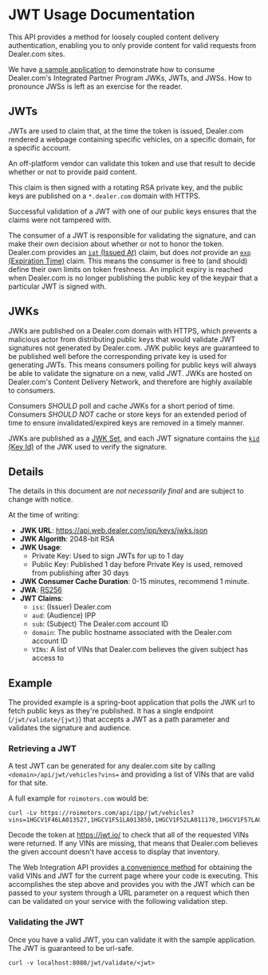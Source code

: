 # JWT Usage Documentation

This API provides a method for loosely coupled content delivery authentication, enabling you to only provide content for valid requests from Dealer.com sites.

We have <a href="downloads/ddc-ipp-auth-demo-master.zip">a sample application</a> to demonstrate how to consume Dealer.com's Integrated Partner Program JWKs, JWTs, and JWSs. How to pronounce JWSs is left as an exercise for the reader.

## JWTs

JWTs are used to claim that, at the time the token is issued, Dealer.com rendered a webpage containing specific vehicles, on a specific domain, for a specific account.

An off-platform vendor can validate this token and use that result to decide whether or not to provide paid content.

This claim is then signed with a rotating RSA private key, and the public keys are published on a `*.dealer.com` domain with HTTPS.

Successful validation of a JWT with one of our public keys ensures that the claims were not tampered with.

The consumer of a JWT is responsible for validating the signature, and can make their own decision about whether or not to honor the token.  Dealer.com provides an [`iat` (Issued At)](https://tools.ietf.org/html/rfc7519#section-4.1.6) claim, but does _not_ provide an [`exp` (Expiration Time)](https://tools.ietf.org/html/rfc7519#section-4.1.4) claim.  This means the consumer is free to (and should) define their own limits on token freshness.  An implicit expiry is reached when Dealer.com is no longer publishing the public key of the keypair that a particular JWT is signed with.

## JWKs

JWKs are published on a Dealer.com domain with HTTPS, which prevents a malicious actor from distributing public keys that would validate JWT signatures not generated by Dealer.com.
JWK public keys are guaranteed to be published well before the corresponding private key is used for generating JWTs.
This means consumers polling for public keys will always be able to validate the signature on a new, valid JWT.
JWKs are hosted on Dealer.com's Content Delivery Network, and therefore are highly available to consumers.

Consumers _SHOULD_ poll and cache JWKs for a short period of time.
Consumers _SHOULD NOT_ cache or store keys for an extended period of time to ensure invalidated/expired keys are removed in a timely manner.

JWKs are published as a [JWK Set](https://tools.ietf.org/html/rfc7517#section-5), and each JWT signature contains the [`kid` (Key Id)](https://tools.ietf.org/html/rfc7515#section-4.1.4) of the JWK used to verify the signature.

## Details

The details in this document are _not necessarily final_ and are subject to change with notice.

At the time of writing:
* **JWK URL**: https://api.web.dealer.com/ipp/keys/jwks.json
* **JWK Algorith**: 2048-bit RSA
* **JWK Usage**:
  - Private Key: Used to sign JWTs for up to 1 day
  - Public Key: Published 1 day before Private Key is used, removed from publishing after 30 days
* **JWK Consumer Cache Duration**: 0-15 minutes, recommend 1 minute.
* **JWA**: [RS256](https://tools.ietf.org/html/rfc7518#section-7.1.2)
* **JWT Claims**:
  - `iss`: (Issuer) Dealer.com
  - `aud`: (Audience) IPP
  - `sub`: (Subject) The Dealer.com account ID
  - `domain`: The public hostname associated with the Dealer.com account ID
  - `VINs`: A list of VINs that Dealer.com believes the given subject has access to

## Example

The provided example is a spring-boot application that polls the JWK url to fetch public keys as they're published.  It has a single endpoint (`/jwt/validate/{jwt}`) that accepts a JWT as a path parameter and validates the signature and audience.

### Retrieving a JWT

A test JWT can be generated for any dealer.com site by calling `<domain>/api/jwt/vehicles?vins=` and providing a list of VINs that are valid for that site.

A full example for `roimotors.com` would be:
```
curl -Lv https://roimotors.com/api/ipp/jwt/vehicles?vins=1HGCV1F46LA013527,1HGCV1F51LA013850,1HGCV1F52LA011170,1HGCV1F57LA003078
```

Decode the token at https://jwt.io/ to check that all of the requested VINs were returned.
If any VINs are missing, that means that Dealer.com believes the given account doesn't have access to display that inventory.

The Web Integration API provides <a href="#api-utils-getjwtforvehicles">a convenience method</a> for obtaining the valid VINs and JWT for the current page where your code is executing. This accomplishes the step above and provides you with the JWT which can be passed to your system through a URL parameter on a request which then can be validated on your service with the following validation step.

### Validating the JWT

Once you have a valid JWT, you can validate it with the sample application. The JWT is guaranteed to be url-safe.
```
curl -v localhost:8080/jwt/validate/<jwt>
```
